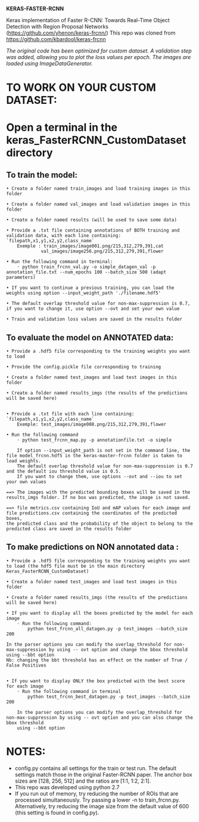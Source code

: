 **KERAS-FASTER-RCNN**

Keras implementation of Faster R-CNN: Towards Real-Time Object Detection with Region Proposal Networks (https://github.com/yhenon/keras-frcnn/)
This repo was cloned from https://github.com/kbardool/keras-frcnn

*The original code has been optimized for custom dataset. 
A validation step was added, allowing you to plot the loss values per epoch.
The images are loaded using ImageDataGenerator.*

# TO WORK ON YOUR CUSTOM DATASET:

# Open a terminal in the keras_FasterRCNN_CustomDataset directory

## To train the model: 

    • Create a folder named train_images and load training images in this folder

    • Create a folder named val_images and load validation images in this folder 
    
    • Create a folder named results (will be used to save some data) 

    • Provide a .txt file containing annotations of BOTH training and validation data, with each line containing:  `filepath,x1,y1,x2,y2,class_name`
        Exemple : train_images/image001.png/215,312,279,391,cat
   	     	     val_images/image256.png/215,312,279,391,flower

    • Run the following command in terminal:
        ◦ python train_frcnn_val.py -o simple_datagen_val -p annotation_file.txt --num_epochs 100 --batch_size 500 (adapt parameters)

    • If you want to continue a previous training, you can load the weights using option --input_weight_path './filename.hdf5' 

    • The default overlap threshold value for non-max-suppression is 0.7, if you want to change it, use option --ovt and set your own value
    
    • Train and validation loss values are saved in the results folder


## To evaluate the model on ANNOTATED data:

    • Provide a .hdf5 file corresponding to the training weights you want to load

    • Provide the config.pickle file corresponding to training
    
    • Create a folder named test_images and load test images in this folder
    
    • Create a folder named results_imgs (the results of the predictions will be saved here)


    • Provide a .txt file with each line containing:  `filepath,x1,y1,x2,y2,class_name`
        Exemple: test_images/image008.png/215,312,279,391,flower

    • Run the following command
        ◦ python test_frcnn_map.py -p annotationfile.txt -o simple 

        If option --input_weight_path is not set in the command line, the file model_frcnn.hdf5 in the keras-master-frcnn folder is taken to load weights.
        The default overlap threshold value for non-max-suppression is 0.7 and the default iou threshold value is 0.5. 
        If you want to change them, use options --ovt and --iou to set your own values

    ==> The images with the predicted bounding boxes will be saved in the results_imgs folder. If no box was predicted, the image is not saved. 

    ==> file metrics.csv containing IoU and mAP values for each image and file predictions.csv containing the coordinates of the predicted boxes, 
    the predicted class and the probability of the object to belong to the predicted class are saved in the results folder 


## To make predictions on NON annotated data :

    • Provide a .hdf5 file corresponding to the training weights you want to load (the hdf5 file must be in the main directory Keras_FasterRCNN_CustomDataset) 

    • Create a folder named test_images and load test images in this folder
    
    • Create a folder named results_imgs (the results of the predictions will be saved here)

    • If you want to display all the boxes predicted by the model for each image 
        ◦ Run the following command:
            python test_frcnn_all_datagen.py -p test_images --batch_size 200
 
    In the parser options you can modify the overlap_threshold for non-max-suppression by using -- ovt option and change the bbox threshold using --bbt option
    Nb: changing the bbt threshold has an effect on the number of True / False Positives


    • If you want to display ONLY the box predicted with the best score for each image 
        ◦ Run the following command in terminal
            python test_frcnn_best_datagen.py -p test_images --batch_size 200
 
        In the parser options you can modify the overlap_threshold for non-max-suppression by using -- ovt option and you can also change the bbox threshold 
        using --bbt option


# NOTES: 

- config.py contains all settings for the train or test run. The default settings match those in the original Faster-RCNN paper. The anchor box sizes are [128, 256, 512] and the ratios are [1:1, 1:2, 2:1].
- This repo was developed using python 2.7 
- If you run out of memory, try reducing the number of ROIs that are processed simultaneously. Try passing a lower -n to train_frcnn.py. Alternatively, try reducing the image size from the default value of 600 (this setting is found in config.py).


